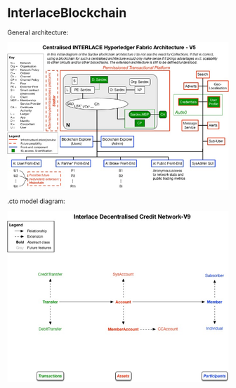 # InterlaceBlockchain



General architecture:

![](https://raw.githubusercontent.com/InterlaceProject/InterlaceBlockchain/master/figs/Architecture.jpg)





.cto model diagram:

![](https://raw.githubusercontent.com/InterlaceProject/InterlaceBlockchain/master/figs/DCN_V9.jpg)
